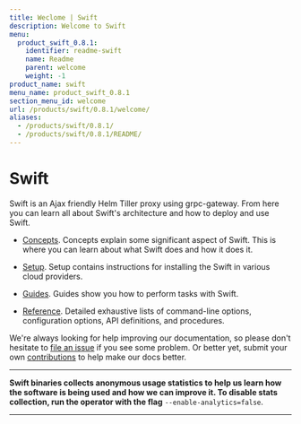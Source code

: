 ```yaml
---
title: Weclome | Swift
description: Welcome to Swift
menu:
  product_swift_0.8.1:
    identifier: readme-swift
    name: Readme
    parent: welcome
    weight: -1
product_name: swift
menu_name: product_swift_0.8.1
section_menu_id: welcome
url: /products/swift/0.8.1/welcome/
aliases:
  - /products/swift/0.8.1/
  - /products/swift/0.8.1/README/
---
```


# Swift
Swift is an Ajax friendly Helm Tiller proxy using grpc-gateway. From here you can learn all about Swift's architecture and how to deploy and use Swift.

- [Concepts](/products/swift/0.8.1/concepts/). Concepts explain some significant aspect of Swift. This is where you can learn about what Swift does and how it does it.

- [Setup](/products/swift/0.8.1/setup/). Setup contains instructions for installing
  the Swift in various cloud providers.

- [Guides](/products/swift/0.8.1/guides/). Guides show you how to perform tasks with Swift.

- [Reference](/products/swift/0.8.1/reference/). Detailed exhaustive lists of
command-line options, configuration options, API definitions, and procedures.

We're always looking for help improving our documentation, so please don't hesitate to [file an issue](https://github.com/appscode/swift/issues/new) if you see some problem. Or better yet, submit your own [contributions](/products/swift/0.8.1/CONTRIBUTING) to help
make our docs better.

---

**Swift binaries collects anonymous usage statistics to help us learn how the software is being used and how we can improve it. To disable stats collection, run the operator with the flag** `--enable-analytics=false`.

---
